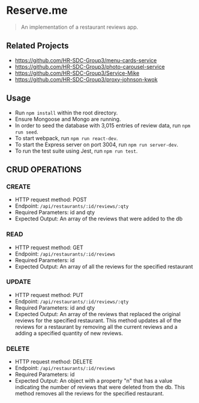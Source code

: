 # Reserve.me

> An implementation of a restaurant reviews app.

## Related Projects

  - https://github.com/HR-SDC-Group3/menu-cards-service
  - https://github.com/HR-SDC-Group3/photo-carousel-service
  - https://github.com/HR-SDC-Group3/Service-Mike
  - https://github.com/HR-SDC-Group3/proxy-johnson-kwok

## Usage

* Run `npm install` within the root directory.
* Ensure Mongoose and Mongo are running. 
* In order to seed the database with 3,015 entries of review data, run `npm run seed`. 
* To start webpack, run `npm run react-dev`. 
* To start the Express server on port 3004, run `npm run server-dev`. 
* To run the test suite using Jest, run `npm run test`.


## CRUD OPERATIONS

### CREATE
* HTTP request method: POST
* Endpoint: `/api/restaurants/:id/reviews/:qty`
* Required Parameters: id and qty
* Expected Output: An array of the reviews that were added to the db

### READ
* HTTP request method: GET
* Endpoint: `/api/restaurants/:id/reviews`
* Required Parameters: id
* Expected Output: An array of all the reviews for the specified restaurant

### UPDATE
* HTTP request method: PUT
* Endpoint: `/api/restaurants/:id/reviews/:qty`
* Required Parameters: id and qty
* Expected Output: An array of the reviews that replaced the original reviews for the specified restaurant. This method updates all of the reviews for a restaurant by removing all the current reviews and a adding a specified quantity of new reviews.

### DELETE
* HTTP request method: DELETE
* Endpoint: `/api/restaurants/:id/reviews`
* Required Parameters: id
* Expected Output: An object with a property "n" that has a value indicating the number of reviews that were deleted from the db. This method removes all the reviews for the specified restaurant.
